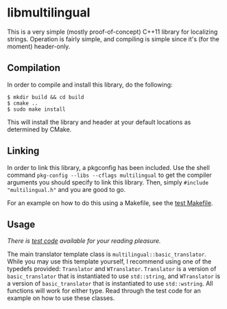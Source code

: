 # libmultilingual

This is a very simple (mostly proof-of-concept) C++11 library for localizing strings. Operation is fairly simple, and compiling is simple since it's (for the moment) header-only.

## Compilation

In order to compile and install this library, do the following:

```
$ mkdir build && cd build
$ cmake ..
$ sudo make install
```

This will install the library and header at your default locations as determined by CMake.

## Linking

In order to link this library, a pkgconfig has been included. Use the shell command `pkg-config --libs --cflags multilingual` to get the compiler arguments you should specify to link this library. Then, simply `#include "multilingual.h"` and you are good to go.

For an example on how to do this using a Makefile, see the [test Makefile](test/Makefile).

## Usage

*There is [test code](test/test.cpp) available for your reading pleasure.*

The main translator template class is `multilingual::basic_translator`. While you may use this template yourself, I recommend using one of the typedefs provided: `Translator` and `WTranslator`. `Translator` is a version of `basic_translator` that is instantiated to use `std::string`, and `WTranslator` is a version of `basic_translator` that is instantiated to use `std::wstring`. All functions will work for either type. Read through the test code for an example on how to use these classes.
